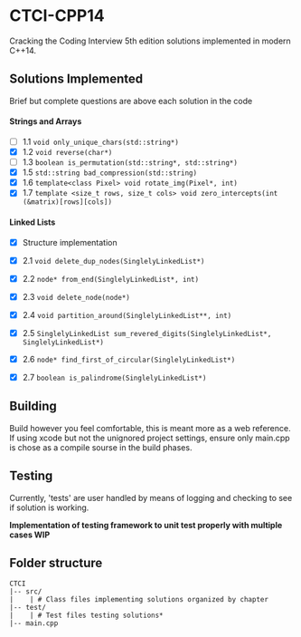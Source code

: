 # CTCI-CPP14
Cracking the Coding Interview 5th edition solutions implemented in modern C++14.

## Solutions Implemented

Brief but complete questions are above each solution in the code

#### Strings and Arrays

- [ ] 1.1 `void only_unique_chars(std::string*)`
- [x] 1.2 `void reverse(char*)`
- [ ] 1.3 `boolean is_permutation(std::string*, std::string*)`
- [x] 1.5 `std::string bad_compression(std::string)`
- [x] 1.6 `template<class Pixel> void rotate_img(Pixel*, int)`
- [x] 1.7 `template <size_t rows, size_t cols> void zero_intercepts(int (&matrix)[rows][cols])`

#### Linked Lists

- [x] Structure implementation
- [x] 2.1 `void delete_dup_nodes(SinglelyLinkedList*)`
- [x] 2.2 `node* from_end(SinglelyLinkedList*, int)`
- [x] 2.3 `void delete_node(node*)`
- [x] 2.4 `void partition_around(SinglelyLinkedList**, int)`
- [x] 2.5 `SinglelyLinkedList sum_revered_digits(SinglelyLinkedList*, SinglelyLinkedList*)`
- [x] 2.6 `node* find_first_of_circular(SinglelyLinkedList*)`
- [x] 2.7 `boolean is_palindrome(SinglelyLinkedList*)`



## Building
Build however you feel comfortable, this is meant more as a web reference. If using xcode but not the unignored project settings, ensure only main.cpp is chose as a compile sourse in the build phases.

## Testing
Currently, 'tests' are user handled by means of logging and checking to see if solution is working.

**Implementation of testing framework to unit test properly with multiple cases WIP**

## Folder structure

```
CTCI
|-- src/
|    | # Class files implementing solutions organized by chapter
|-- test/
|    | # Test files testing solutions*
|-- main.cpp
```
